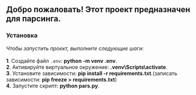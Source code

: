 ## Добро пожаловать! Этот проект предназначен для парсинга.

### Установка

*Чтобы запустить проект, выполните следующие шаги:*<br><br>
**1**. Создайте файл `.env`:  **python -m venv .env**.<br>
**2**. Активируйте виртуальное окружение: **.venv\Scripts\activate**.<br>
**3**. Установите зависимости: **pip install -r requirements.txt**.(записать зависимости: **pip freeze > requirements.txt**)<br>
**4**. Запустите скрипт: **python pars.py**.<br>
